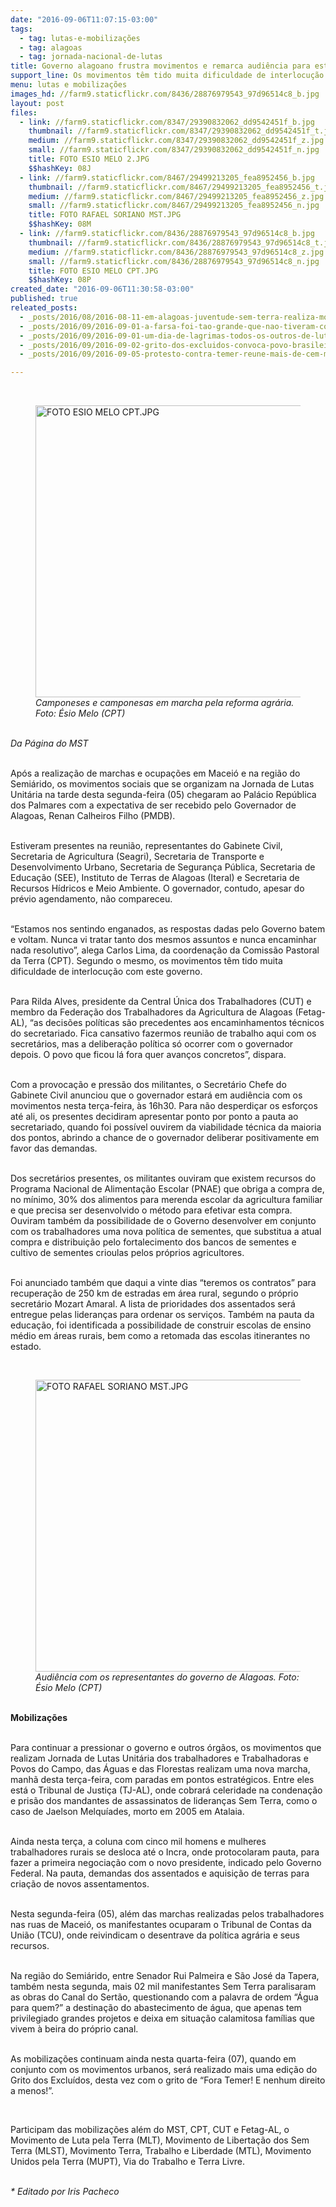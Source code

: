 ```yaml
---
date: "2016-09-06T11:07:15-03:00"
tags:
  - tag: lutas-e-mobilizações
  - tag: alagoas
  - tag: jornada-nacional-de-lutas
title: Governo alagoano frustra movimentos e remarca audiência para esta terça-feira
support_line: Os movimentos têm tido muita dificuldade de interlocução com este governo que nunca encaminhar nada resolutivo da pauta camponesa
menu: lutas e mobilizações
images_hd: //farm9.staticflickr.com/8436/28876979543_97d96514c8_b.jpg
layout: post
files:
  - link: //farm9.staticflickr.com/8347/29390832062_dd9542451f_b.jpg
    thumbnail: //farm9.staticflickr.com/8347/29390832062_dd9542451f_t.jpg
    medium: //farm9.staticflickr.com/8347/29390832062_dd9542451f_z.jpg
    small: //farm9.staticflickr.com/8347/29390832062_dd9542451f_n.jpg
    title: FOTO ESIO MELO 2.JPG
    $$hashKey: 08J
  - link: //farm9.staticflickr.com/8467/29499213205_fea8952456_b.jpg
    thumbnail: //farm9.staticflickr.com/8467/29499213205_fea8952456_t.jpg
    medium: //farm9.staticflickr.com/8467/29499213205_fea8952456_z.jpg
    small: //farm9.staticflickr.com/8467/29499213205_fea8952456_n.jpg
    title: FOTO RAFAEL SORIANO MST.JPG
    $$hashKey: 08M
  - link: //farm9.staticflickr.com/8436/28876979543_97d96514c8_b.jpg
    thumbnail: //farm9.staticflickr.com/8436/28876979543_97d96514c8_t.jpg
    medium: //farm9.staticflickr.com/8436/28876979543_97d96514c8_z.jpg
    small: //farm9.staticflickr.com/8436/28876979543_97d96514c8_n.jpg
    title: FOTO ESIO MELO CPT.JPG
    $$hashKey: 08P
created_date: "2016-09-06T11:30:58-03:00"
published: true
releated_posts:
  - _posts/2016/08/2016-08-11-em-alagoas-juventude-sem-terra-realiza-mobilizacao-em-diversos-municipios.md
  - _posts/2016/09/2016-09-01-a-farsa-foi-tao-grande-que-nao-tiveram-coragem-de-lhe-tirar-os-direitos-politicos-apenas-lhe-roubaram-o-mandato.md
  - _posts/2016/09/2016-09-01-um-dia-de-lagrimas-todos-os-outros-de-luta.md
  - _posts/2016/09/2016-09-02-grito-dos-excluidos-convoca-povo-brasileiro-para-lutar-por-seus-direitos.md
  - _posts/2016/09/2016-09-05-protesto-contra-temer-reune-mais-de-cem-mil-na-paulista.md

---
```

<p>&nbsp;</p>

<figure class="image"><img alt="FOTO ESIO MELO CPT.JPG" height="467" src="//farm9.staticflickr.com/8436/28876979543_97d96514c8_b.jpg" width="700" />
<figcaption><em>Camponeses e camponesas em marcha pela reforma agr&aacute;ria. Foto: &Eacute;sio Melo (CPT)</em></figcaption>
</figure>

<p><br />
<em>Da P&aacute;gina do MST</em></p>

<p><br />
Ap&oacute;s a realiza&ccedil;&atilde;o de marchas e ocupa&ccedil;&otilde;es em Macei&oacute; e na regi&atilde;o do Semi&aacute;rido, os movimentos sociais que se organizam na Jornada de Lutas Unit&aacute;ria na tarde desta segunda-feira (05) chegaram ao Pal&aacute;cio Rep&uacute;blica dos Palmares com a expectativa de ser recebido pelo Governador de Alagoas, Renan Calheiros Filho (PMDB).</p>

<p><br />
Estiveram presentes na reuni&atilde;o, representantes do Gabinete Civil, Secretaria de Agricultura (Seagri), Secretaria de Transporte e Desenvolvimento Urbano, Secretaria de Seguran&ccedil;a P&uacute;blica, Secretaria de Educa&ccedil;&atilde;o (SEE), Instituto de Terras de Alagoas (Iteral) e Secretaria de Recursos H&iacute;dricos e Meio Ambiente. O governador, contudo, apesar do pr&eacute;vio agendamento, n&atilde;o compareceu.</p>

<p><br />
&ldquo;Estamos nos sentindo enganados, as respostas dadas pelo Governo batem e voltam. Nunca vi tratar tanto dos mesmos assuntos e nunca encaminhar nada resolutivo&rdquo;, alega Carlos Lima, da coordena&ccedil;&atilde;o da Comiss&atilde;o Pastoral da Terra (CPT). Segundo o mesmo, os movimentos t&ecirc;m tido muita dificuldade de interlocu&ccedil;&atilde;o com este governo.</p>

<p><br />
Para Rilda Alves, presidente da Central &Uacute;nica dos Trabalhadores (CUT) e membro da Federa&ccedil;&atilde;o dos Trabalhadores da Agricultura de Alagoas (Fetag-AL), &ldquo;as decis&otilde;es pol&iacute;ticas s&atilde;o precedentes aos encaminhamentos t&eacute;cnicos do secretariado. Fica cansativo fazermos reuni&atilde;o de trabalho aqui com os secret&aacute;rios, mas a delibera&ccedil;&atilde;o pol&iacute;tica s&oacute; ocorrer com o governador depois. O povo que ficou l&aacute; fora quer avan&ccedil;os concretos&rdquo;, dispara.</p>

<p><br />
Com a provoca&ccedil;&atilde;o e press&atilde;o dos militantes, o Secret&aacute;rio Chefe do Gabinete Civil anunciou que o governador estar&aacute; em audi&ecirc;ncia com os movimentos nesta ter&ccedil;a-feira, &agrave;s 16h30. Para n&atilde;o desperdi&ccedil;ar os esfor&ccedil;os at&eacute; ali, os presentes decidiram apresentar ponto por ponto a pauta ao secretariado, quando foi poss&iacute;vel ouvirem da viabilidade t&eacute;cnica da maioria dos pontos, abrindo a chance de o governador deliberar positivamente em favor das demandas.</p>

<p><br />
Dos secret&aacute;rios presentes, os militantes ouviram que existem recursos do Programa Nacional de Alimenta&ccedil;&atilde;o Escolar (PNAE) que obriga a compra de, no m&iacute;nimo, 30% dos alimentos para merenda escolar da agricultura familiar e que precisa ser desenvolvido o m&eacute;todo para efetivar esta compra. Ouviram tamb&eacute;m da possibilidade de o Governo desenvolver em conjunto com os trabalhadores uma nova pol&iacute;tica de sementes, que substitua a atual compra e distribui&ccedil;&atilde;o pelo fortalecimento dos bancos de sementes e cultivo de sementes crioulas pelos pr&oacute;prios agricultores.</p>

<p><br />
Foi anunciado tamb&eacute;m que daqui a vinte dias &ldquo;teremos os contratos&rdquo; para recupera&ccedil;&atilde;o de 250 km de estradas em &aacute;rea rural, segundo o pr&oacute;prio secret&aacute;rio Mozart Amaral. A lista de prioridades dos assentados ser&aacute; entregue pelas lideran&ccedil;as para ordenar os servi&ccedil;os. Tamb&eacute;m na pauta da educa&ccedil;&atilde;o, foi identificada a possibilidade de construir escolas de ensino m&eacute;dio em &aacute;reas rurais, bem como a retomada das escolas itinerantes no estado.</p>

<p>&nbsp;</p>

<figure class="image"><img alt="FOTO RAFAEL SORIANO MST.JPG" height="467" src="//farm9.staticflickr.com/8467/29499213205_fea8952456_b.jpg" width="700" />
<figcaption><em>Audi&ecirc;ncia com os representantes do governo de Alagoas. Foto: &Eacute;sio Melo (CPT)</em></figcaption>
</figure>

<p><br />
<strong>Mobiliza&ccedil;&otilde;es</strong></p>

<p><br />
Para continuar a pressionar o governo e outros &oacute;rg&atilde;os, os movimentos que realizam Jornada de Lutas Unit&aacute;ria dos trabalhadores e Trabalhadoras e Povos do Campo, das &Aacute;guas e das Florestas realizam uma nova marcha, manh&atilde; desta ter&ccedil;a-feira, com paradas em pontos estrat&eacute;gicos. Entre eles est&aacute; o Tribunal de Justi&ccedil;a (TJ-AL), onde cobrar&aacute; celeridade na condena&ccedil;&atilde;o e pris&atilde;o dos mandantes de assassinatos de lideran&ccedil;as Sem Terra, como o caso de Jaelson Melqu&iacute;ades, morto em 2005 em Atalaia.</p>

<p><br />
Ainda nesta ter&ccedil;a, a coluna com cinco mil homens e mulheres trabalhadores rurais se desloca at&eacute; o Incra, onde protocolaram pauta, para fazer a primeira negocia&ccedil;&atilde;o com o novo presidente, indicado pelo Governo Federal. Na pauta, demandas dos assentados e aquisi&ccedil;&atilde;o de terras para cria&ccedil;&atilde;o de novos assentamentos.</p>

<p><br />
Nesta segunda-feira (05), al&eacute;m das marchas realizadas pelos trabalhadores nas ruas de Macei&oacute;, os manifestantes ocuparam o Tribunal de Contas da Uni&atilde;o (TCU), onde reivindicam o desentrave da pol&iacute;tica agr&aacute;ria e seus recursos.</p>

<p><br />
Na regi&atilde;o do Semi&aacute;rido, entre Senador Rui Palmeira e S&atilde;o Jos&eacute; da Tapera, tamb&eacute;m nesta segunda, mais 02 mil manifestantes Sem Terra paralisaram as obras do Canal do Sert&atilde;o, questionando com a palavra de ordem &ldquo;&Aacute;gua para quem?&rdquo; a destina&ccedil;&atilde;o do abastecimento de &aacute;gua, que apenas tem privilegiado grandes projetos e deixa em situa&ccedil;&atilde;o calamitosa fam&iacute;lias que vivem &agrave; beira do pr&oacute;prio canal.</p>

<p><br />
As mobiliza&ccedil;&otilde;es continuam ainda nesta quarta-feira (07), quando em conjunto com os movimentos urbanos, ser&aacute; realizado mais uma edi&ccedil;&atilde;o do Grito dos Exclu&iacute;dos, desta vez com o grito de &ldquo;Fora Temer! E nenhum direito a menos!&rdquo;.</p>

<p>&nbsp;</p>

<p>Participam das mobiliza&ccedil;&otilde;es al&eacute;m do MST, CPT, CUT e Fetag-AL, o Movimento de Luta pela Terra (MLT), Movimento de Liberta&ccedil;&atilde;o dos Sem Terra (MLST), Movimento Terra, Trabalho e Liberdade (MTL), Movimento Unidos pela Terra (MUPT), Via do Trabalho e Terra Livre.</p>

<p><br />
<em>* Editado por Iris Pacheco</em></p>
